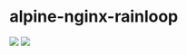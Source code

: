 # alpine-nginx-rainloop

[![](https://images.microbadger.com/badges/version/combro2k/alpine-nginx-rainloop:php7.svg)](https://microbadger.com/images/combro2k/alpine-nginx-rainloop:php7 "Get your own version badge on microbadger.com")
[![](https://images.microbadger.com/badges/image/combro2k/alpine-nginx-rainloop:php7.svg)](https://microbadger.com/images/combro2k/alpine-nginx-rainloop:php7 "Get your own image badge on microbadger.com")
